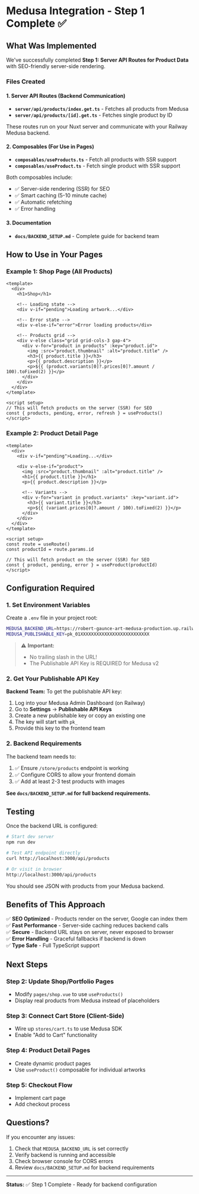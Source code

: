 # Medusa Integration - Step 1 Complete ✅

## What Was Implemented

We've successfully completed **Step 1: Server API Routes for Product Data** with SEO-friendly server-side rendering.

### Files Created

#### 1. Server API Routes (Backend Communication)
- **`server/api/products/index.get.ts`** - Fetches all products from Medusa
- **`server/api/products/[id].get.ts`** - Fetches single product by ID

These routes run on your Nuxt server and communicate with your Railway Medusa backend.

#### 2. Composables (For Use in Pages)
- **`composables/useProducts.ts`** - Fetch all products with SSR support
- **`composables/useProduct.ts`** - Fetch single product with SSR support

Both composables include:
- ✅ Server-side rendering (SSR) for SEO
- ✅ Smart caching (5-10 minute cache)
- ✅ Automatic refetching
- ✅ Error handling

#### 3. Documentation
- **`docs/BACKEND_SETUP.md`** - Complete guide for backend team

## How to Use in Your Pages

### Example 1: Shop Page (All Products)

```vue
<template>
  <div>
    <h1>Shop</h1>
    
    <!-- Loading state -->
    <div v-if="pending">Loading artwork...</div>
    
    <!-- Error state -->
    <div v-else-if="error">Error loading products</div>
    
    <!-- Products grid -->
    <div v-else class="grid grid-cols-3 gap-4">
      <div v-for="product in products" :key="product.id">
        <img :src="product.thumbnail" :alt="product.title" />
        <h3>{{ product.title }}</h3>
        <p>{{ product.description }}</p>
        <p>${{ (product.variants[0]?.prices[0]?.amount / 100).toFixed(2) }}</p>
      </div>
    </div>
  </div>
</template>

<script setup>
// This will fetch products on the server (SSR) for SEO
const { products, pending, error, refresh } = useProducts()
</script>
```

### Example 2: Product Detail Page

```vue
<template>
  <div>
    <div v-if="pending">Loading...</div>
    
    <div v-else-if="product">
      <img :src="product.thumbnail" :alt="product.title" />
      <h1>{{ product.title }}</h1>
      <p>{{ product.description }}</p>
      
      <!-- Variants -->
      <div v-for="variant in product.variants" :key="variant.id">
        <h3>{{ variant.title }}</h3>
        <p>${{ (variant.prices[0]?.amount / 100).toFixed(2) }}</p>
      </div>
    </div>
  </div>
</template>

<script setup>
const route = useRoute()
const productId = route.params.id

// This will fetch product on the server (SSR) for SEO
const { product, pending, error } = useProduct(productId)
</script>
```

## Configuration Required

### 1. Set Environment Variables

Create a `.env` file in your project root:

```bash
MEDUSA_BACKEND_URL=https://robert-gaunce-art-medusa-production.up.railway.app
MEDUSA_PUBLISHABLE_KEY=pk_01XXXXXXXXXXXXXXXXXXXXXXXXXX
```

> ⚠️ **Important:** 
> - No trailing slash in the URL!
> - The Publishable API Key is REQUIRED for Medusa v2

### 2. Get Your Publishable API Key

**Backend Team:** To get the publishable API key:

1. Log into your Medusa Admin Dashboard (on Railway)
2. Go to **Settings** → **Publishable API Keys**
3. Create a new publishable key or copy an existing one
4. The key will start with `pk_`
5. Provide this key to the frontend team

### 2. Backend Requirements

The backend team needs to:

1. ✅ Ensure `/store/products` endpoint is working
2. ✅ Configure CORS to allow your frontend domain
3. ✅ Add at least 2-3 test products with images

**See `docs/BACKEND_SETUP.md` for full backend requirements.**

## Testing

Once the backend URL is configured:

```bash
# Start dev server
npm run dev

# Test API endpoint directly
curl http://localhost:3000/api/products

# Or visit in browser
http://localhost:3000/api/products
```

You should see JSON with products from your Medusa backend.

## Benefits of This Approach

✅ **SEO Optimized** - Products render on the server, Google can index them  
✅ **Fast Performance** - Server-side caching reduces backend calls  
✅ **Secure** - Backend URL stays on server, never exposed to browser  
✅ **Error Handling** - Graceful fallbacks if backend is down  
✅ **Type Safe** - Full TypeScript support

## Next Steps

### Step 2: Update Shop/Portfolio Pages
- Modify `pages/shop.vue` to use `useProducts()`
- Display real products from Medusa instead of placeholders

### Step 3: Connect Cart Store (Client-Side)
- Wire up `stores/cart.ts` to use Medusa SDK
- Enable "Add to Cart" functionality

### Step 4: Product Detail Pages
- Create dynamic product pages
- Use `useProduct()` composable for individual artworks

### Step 5: Checkout Flow
- Implement cart page
- Add checkout process

## Questions?

If you encounter any issues:
1. Check that `MEDUSA_BACKEND_URL` is set correctly
2. Verify backend is running and accessible
3. Check browser console for CORS errors
4. Review `docs/BACKEND_SETUP.md` for backend requirements

---

**Status:** ✅ Step 1 Complete - Ready for backend configuration


